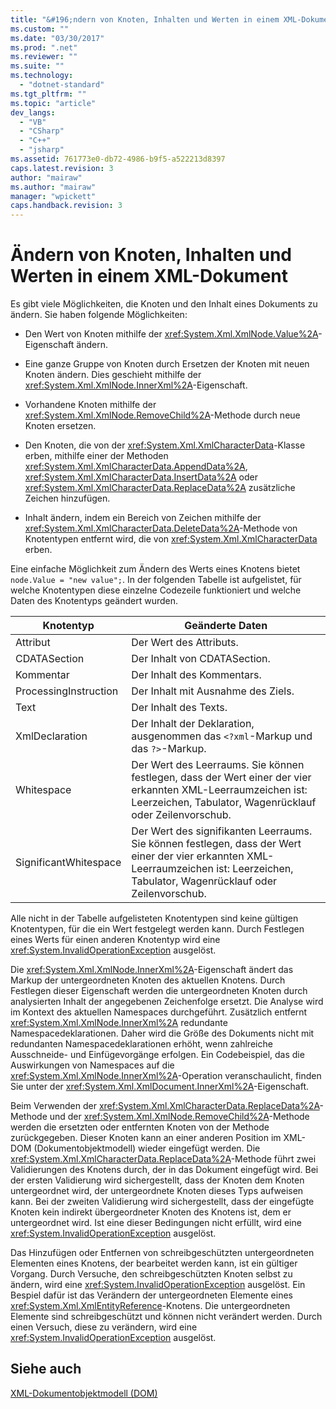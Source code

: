 ```yaml
---
title: "&#196;ndern von Knoten, Inhalten und Werten in einem XML-Dokument | Microsoft Docs"
ms.custom: ""
ms.date: "03/30/2017"
ms.prod: ".net"
ms.reviewer: ""
ms.suite: ""
ms.technology: 
  - "dotnet-standard"
ms.tgt_pltfrm: ""
ms.topic: "article"
dev_langs: 
  - "VB"
  - "CSharp"
  - "C++"
  - "jsharp"
ms.assetid: 761773e0-db72-4986-b9f5-a522213d8397
caps.latest.revision: 3
author: "mairaw"
ms.author: "mairaw"
manager: "wpickett"
caps.handback.revision: 3
---
```

# &#196;ndern von Knoten, Inhalten und Werten in einem XML-Dokument
Es gibt viele Möglichkeiten, die Knoten und den Inhalt eines Dokuments zu ändern.  Sie haben folgende Möglichkeiten:  
  
-   Den Wert von Knoten mithilfe der <xref:System.Xml.XmlNode.Value%2A>\-Eigenschaft ändern.  
  
-   Eine ganze Gruppe von Knoten durch Ersetzen der Knoten mit neuen Knoten ändern.  Dies geschieht mithilfe der <xref:System.Xml.XmlNode.InnerXml%2A>\-Eigenschaft.  
  
-   Vorhandene Knoten mithilfe der <xref:System.Xml.XmlNode.RemoveChild%2A>\-Methode durch neue Knoten ersetzen.  
  
-   Den Knoten, die von der <xref:System.Xml.XmlCharacterData>\-Klasse erben, mithilfe einer der Methoden <xref:System.Xml.XmlCharacterData.AppendData%2A>, <xref:System.Xml.XmlCharacterData.InsertData%2A> oder <xref:System.Xml.XmlCharacterData.ReplaceData%2A> zusätzliche Zeichen hinzufügen.  
  
-   Inhalt ändern, indem ein Bereich von Zeichen mithilfe der <xref:System.Xml.XmlCharacterData.DeleteData%2A>\-Methode von Knotentypen entfernt wird, die von <xref:System.Xml.XmlCharacterData> erben.  
  
 Eine einfache Möglichkeit zum Ändern des Werts eines Knotens bietet `node.Value = "new value";`.  In der folgenden Tabelle ist aufgelistet, für welche Knotentypen diese einzelne Codezeile funktioniert und welche Daten des Knotentyps geändert wurden.  
  
|Knotentyp|Geänderte Daten|  
|---------------|---------------------|  
|Attribut|Der Wert des Attributs.|  
|CDATASection|Der Inhalt von CDATASection.|  
|Kommentar|Der Inhalt des Kommentars.|  
|ProcessingInstruction|Der Inhalt mit Ausnahme des Ziels.|  
|Text|Der Inhalt des Texts.|  
|XmlDeclaration|Der Inhalt der Deklaration, ausgenommen das `<?xml`\-Markup und das `?>`\-Markup.|  
|Whitespace|Der Wert des Leerraums.  Sie können festlegen, dass der Wert einer der vier erkannten XML\-Leerraumzeichen ist: Leerzeichen, Tabulator, Wagenrücklauf oder Zeilenvorschub.|  
|SignificantWhitespace|Der Wert des signifikanten Leerraums.  Sie können festlegen, dass der Wert einer der vier erkannten XML\-Leerraumzeichen ist: Leerzeichen, Tabulator, Wagenrücklauf oder Zeilenvorschub.|  
  
 Alle nicht in der Tabelle aufgelisteten Knotentypen sind keine gültigen Knotentypen, für die ein Wert festgelegt werden kann.  Durch Festlegen eines Werts für einen anderen Knotentyp wird eine <xref:System.InvalidOperationException> ausgelöst.  
  
 Die <xref:System.Xml.XmlNode.InnerXml%2A>\-Eigenschaft ändert das Markup der untergeordneten Knoten des aktuellen Knotens.  Durch Festlegen dieser Eigenschaft werden die untergeordneten Knoten durch analysierten Inhalt der angegebenen Zeichenfolge ersetzt.  Die Analyse wird im Kontext des aktuellen Namespaces durchgeführt.  Zusätzlich entfernt <xref:System.Xml.XmlNode.InnerXml%2A> redundante Namespacedeklarationen.  Daher wird die Größe des Dokuments nicht mit redundanten Namespacedeklarationen erhöht, wenn zahlreiche Ausschneide\- und Einfügevorgänge erfolgen.  Ein Codebeispiel, das die Auswirkungen von Namespaces auf die <xref:System.Xml.XmlNode.InnerXml%2A>\-Operation veranschaulicht, finden Sie unter der <xref:System.Xml.XmlDocument.InnerXml%2A>\-Eigenschaft.  
  
 Beim Verwenden der <xref:System.Xml.XmlCharacterData.ReplaceData%2A>\-Methode und der <xref:System.Xml.XmlNode.RemoveChild%2A>\-Methode werden die ersetzten oder entfernten Knoten von der Methode zurückgegeben.  Dieser Knoten kann an einer anderen Position im XML\-DOM \(Dokumentobjektmodell\) wieder eingefügt werden.  Die <xref:System.Xml.XmlCharacterData.ReplaceData%2A>\-Methode führt zwei Validierungen des Knotens durch, der in das Dokument eingefügt wird.  Bei der ersten Validierung wird sichergestellt, dass der Knoten dem Knoten untergeordnet wird, der untergeordnete Knoten dieses Typs aufweisen kann.  Bei der zweiten Validierung wird sichergestellt, dass der eingefügte Knoten kein indirekt übergeordneter Knoten des Knotens ist, dem er untergeordnet wird.  Ist eine dieser Bedingungen nicht erfüllt, wird eine <xref:System.InvalidOperationException> ausgelöst.  
  
 Das Hinzufügen oder Entfernen von schreibgeschützten untergeordneten Elementen eines Knotens, der bearbeitet werden kann, ist ein gültiger Vorgang.  Durch Versuche, den schreibgeschützten Knoten selbst zu ändern, wird eine <xref:System.InvalidOperationException> ausgelöst.  Ein Bespiel dafür ist das Verändern der untergeordneten Elemente eines <xref:System.Xml.XmlEntityReference>\-Knotens.  Die untergeordneten Elemente sind schreibgeschützt und können nicht verändert werden.  Durch einen Versuch, diese zu verändern, wird eine <xref:System.InvalidOperationException> ausgelöst.  
  
## Siehe auch  
 [XML\-Dokumentobjektmodell \(DOM\)](../../../../docs/standard/data/xml/xml-document-object-model-dom.md)